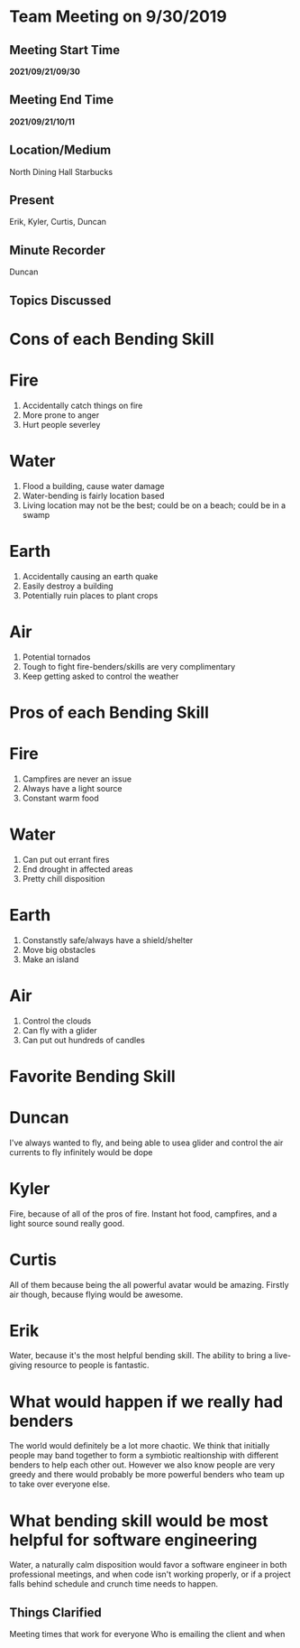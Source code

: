 # Team Meeting on 9/30/2019

## Meeting Start Time
**2021/09/21/09/30**

## Meeting End Time
**2021/09/21/10/11**

## Location/Medium

North Dining Hall Starbucks

## Present

Erik, Kyler, Curtis, Duncan

## Minute Recorder

Duncan

## Topics Discussed

# Cons of each Bending Skill
# Fire
1. Accidentally catch things on fire
2. More prone to anger
3. Hurt people severley

# Water
1. Flood a building, cause water damage
2. Water-bending is fairly location based
3. Living location may not be the best; could be on a beach; could be in a swamp

# Earth
1. Accidentally causing an earth quake
2. Easily destroy a building
3. Potentially ruin places to plant crops

# Air
1. Potential tornados
2. Tough to fight fire-benders/skills are very complimentary
3. Keep getting asked to control the weather

# Pros of each Bending Skill
# Fire
1. Campfires are never an issue
2. Always have a light source
3. Constant warm food

# Water
1. Can put out errant fires
2. End drought in affected areas
3. Pretty chill disposition

# Earth
1. Constanstly safe/always have a shield/shelter
2. Move big obstacles 
3. Make an island

# Air
1. Control the clouds
2. Can fly with a glider
3. Can put out hundreds of candles

# Favorite Bending Skill
# Duncan
I've always wanted to fly, and being able to usea glider and control the air currents to fly infinitely would be dope

# Kyler
Fire, because of all of the pros of fire. Instant hot food, campfires, and a light source sound really good.

# Curtis
All of them because being the all powerful avatar would be amazing. Firstly air though,  because flying would be awesome.

# Erik
Water, because it's the most helpful bending skill. The ability to bring a live-giving resource to people is fantastic.

# What would happen if we really had benders
The world would definitely be a lot more chaotic. We think that initially people may band together to form a symbiotic realtionship with different benders to help each other out. However we also know people are very greedy and there would probably be more powerful benders who team up to take over everyone else.


# What bending skill would be most helpful for software engineering
Water, a naturally calm disposition would favor a software engineer in both professional meetings, and when code isn't working properly, or if a project falls behind schedule and crunch time needs to happen.

## Things Clarified

Meeting times that work for everyone
Who is emailing the client and when